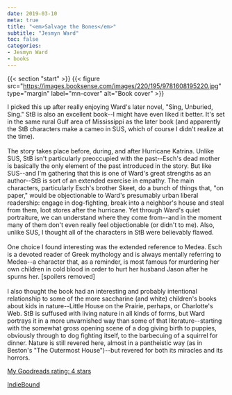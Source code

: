 ```yaml
---
date: 2019-03-10
meta: true
title: "<em>Salvage the Bones</em>"
subtitle: "Jesmyn Ward"
toc: false
categories:
- Jesmyn Ward
- books
---
```


{{< section "start" >}}
{{< figure src="https://images.booksense.com/images/220/195/9781608195220.jpg" type="margin" label="mn-cover" alt="Book cover" >}}

I picked this up after really enjoying Ward's later novel, "Sing, Unburied, Sing." StB is also an excellent book--I might have even liked it better. It's set in the same rural Gulf area of Mississippi as the later book (and apparently the StB characters make a cameo in SUS, which of course I didn't realize at the time).<br /><br />The story takes place before, during, and after Hurricane Katrina. Unlike SUS, StB isn't particularly preoccupied with the past--Esch's dead mother is basically the only element of the past introduced in the story. But like SUS--and I'm gathering that this is one of Ward's great strengths as an author--StB is sort of an extended exercise in empathy. The main characters, particularly Esch's brother Skeet, do a bunch of things that, "on paper," would be objectionable to Ward's presumably urban liberal readership: engage in dog-fighting, break into a neighbor's house and steal from them, loot stores after the hurricane. Yet through Ward's quiet portraiture, we can understand where they come from--and in the moment many of them don't even really feel objectionable (or didn't to me). Also, unlike SUS, I thought all of the characters in StB were believably flawed.<br /><br />One choice I found interesting was the extended reference to Medea. Esch is a devoted reader of Greek mythology and is always mentally referring to Medea--a character that, as a reminder, is most famous for murdering her own children in cold blood in order to hurt her husband Jason after he spurns her. [spoilers removed]<br /><br />I also thought the book had an interesting and probably intentional relationship to some of the more saccharine (and white) children's books about kids in nature--Little House on the Prairie, perhaps, or Charlotte's Web. StB is suffused with living nature in all kinds of forms, but Ward portrays it in a more unvarnished way than some of that literature--starting with the somewhat gross opening scene of a dog giving birth to puppies, obviously through to dog fighting itself, to the barbecuing of a squirrel for dinner. Nature is still revered here, almost in a pantheistic way (as in Beston's "The Outermost House")--but revered for both its miracles and its horrors.

[My Goodreads rating: 4 stars](https://www.goodreads.com/review/show/2713471711)  

[IndieBound](https://www.indiebound.org/book/9781608195220)

